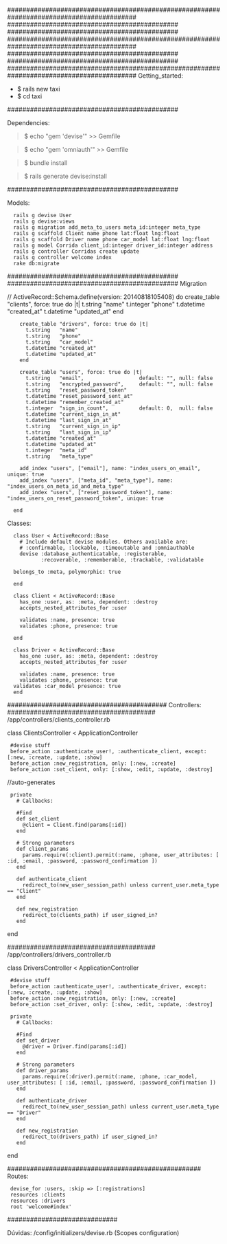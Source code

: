##########################################################################################
#############################################
#############################################
##########################################################################################
#############################################
#############################################
##########################################################################################
Getting_started:
  *	$ rails new taxi
  *	$ cd taxi

#############################################

Dependencies:
  >	$ echo "gem 'devise'" >> Gemfile
  
  >	$ echo "gem 'omniauth'" >> Gemfile
  
  >	$ bundle install
  
  >	$ rails generate devise:install

#############################################

Models:

      rails g devise User
      rails g devise:views 
      rails g migration add_meta_to_users meta_id:integer meta_type
      rails g scaffold Client name phone lat:float lng:float
      rails g scaffold Driver name phone car_model lat:float lng:float
      rails g model Corrida client_id:integer driver_id:integer address
      rails g controller Corridas create update
      rails g controller welcome index
      rake db:migrate

#############################################
#############################################
Migration

//
      ActiveRecord::Schema.define(version: 20140818105408) do
        create_table "clients", force: true do |t|
          t.string   "name"
          t.integer  "phone"
          t.datetime "created_at"
          t.datetime "updated_at"
        end
      
        create_table "drivers", force: true do |t|
          t.string   "name"
          t.string   "phone"
          t.string   "car_model"
          t.datetime "created_at"
          t.datetime "updated_at"
        end
      
        create_table "users", force: true do |t|
          t.string   "email",                  default: "", null: false
          t.string   "encrypted_password",     default: "", null: false
          t.string   "reset_password_token"
          t.datetime "reset_password_sent_at"
          t.datetime "remember_created_at"
          t.integer  "sign_in_count",          default: 0,  null: false
          t.datetime "current_sign_in_at"
          t.datetime "last_sign_in_at"
          t.string   "current_sign_in_ip"
          t.string   "last_sign_in_ip"
          t.datetime "created_at"
          t.datetime "updated_at"
          t.integer  "meta_id"
          t.string   "meta_type"
      
        add_index "users", ["email"], name: "index_users_on_email", unique: true
        add_index "users", ["meta_id", "meta_type"], name: "index_users_on_meta_id_and_meta_type"
        add_index "users", ["reset_password_token"], name: "index_users_on_reset_password_token", unique: true
      
      end

Classes:


      class User < ActiveRecord::Base
        # Include default devise modules. Others available are:
        # :confirmable, :lockable, :timeoutable and :omniauthable
        devise :database_authenticatable, :registerable,
               :recoverable, :rememberable, :trackable, :validatable
               
      belongs_to :meta, polymorphic: true 
        
      end
    
      class Client < ActiveRecord::Base
        has_one :user, as: :meta, dependent: :destroy
        accepts_nested_attributes_for :user
        
        validates :name, presence: true
        validates :phone, presence: true
      
      end
    
      class Driver < ActiveRecord::Base
        has_one :user, as: :meta, dependent: :destroy
        accepts_nested_attributes_for :user
        
        validates :name, presence: true
        validates :phone, presence: true
      validates :car_model presence: true
      end

##########################################
Controllers:
   #######################################
   /app/controllers/clients_controller.rb
   
   class ClientsController < ApplicationController
     
     #devise stuff
     before_action :authenticate_user!, :authenticate_client, except: [:new, :create, :update, :show]
     before_action :new_registration, only: [:new, :create]
     before_action :set_client, only: [:show, :edit, :update, :destroy]
   
   //auto-generates
   
     private
       # Callbacks:
       
       #Find
       def set_client
         @client = Client.find(params[:id])
       end
   
       # Strong parameters
       def client_params
         params.require(:client).permit(:name, :phone, user_attributes: [ :id, :email, :password, :password_confirmation ])
       end
       
       def authenticate_client     
         redirect_to(new_user_session_path) unless current_user.meta_type == "Client"  
       end
       
       def new_registration
         redirect_to(clients_path) if user_signed_in?
       end
       
   end
   
   #######################################
   /app/controllers/drivers_controller.rb
   
   class DriversController < ApplicationController
     
     #devise stuff
     before_action :authenticate_user!, :authenticate_driver, except: [:new, :create, :update, :show]
     before_action :new_registration, only: [:new, :create]
     before_action :set_driver, only: [:show, :edit, :update, :destroy]
   
     private
       # Callbacks:
       
       #Find
       def set_driver
         @driver = Driver.find(params[:id])
       end
   
       # Strong parameters
       def driver_params
         params.require(:driver).permit(:name, :phone, :car_model, user_attributes: [ :id, :email, :password, :password_confirmation ])
       end
       
       def authenticate_driver     
         redirect_to(new_user_session_path) unless current_user.meta_type == "Driver"  
       end
       
       def new_registration
         redirect_to(drivers_path) if user_signed_in?
       end
       
   end
   
   ###################################################
   Routes:
   
     
     devise_for :users, :skip => [:registrations]
     resources :clients
     resources :drivers
     root 'welcome#index'
   
   #############################

Dúvidas:
/config/initializers/devise.rb (Scopes configuration)
